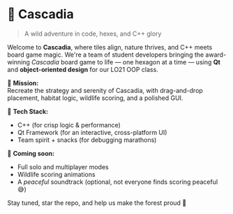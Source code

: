 # 🫎 Cascadia 
> A wild adventure in code, hexes, and C++ glory

Welcome to **Cascadia**, where tiles align, nature thrives, and C++ meets board game magic. We're a team of student developers bringing the award-winning *Cascadia* board game to life — one hexagon at a time — using **Qt** and **object-oriented design** for our LO21 OOP class.

🎯 **Mission:**  
Recreate the strategy and serenity of Cascadia, with drag-and-drop placement, habitat logic, wildlife scoring, and a polished GUI.

🧠 **Tech Stack:**  
- C++ (for crisp logic & performance)  
- Qt Framework (for an interactive, cross-platform UI)  
- Team spirit + snacks (for debugging marathons)

🐻 **Coming soon:**  
- Full solo and multiplayer modes  
- Wildlife scoring animations  
- A *peaceful* soundtrack (optional, not everyone finds scoring peaceful 😅)

Stay tuned, star the repo, and help us make the forest proud 🌿
